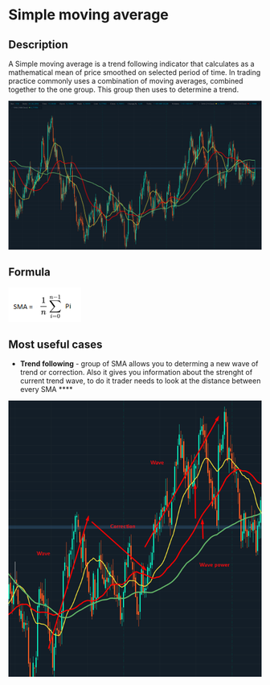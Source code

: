 # Simple moving average

## Description

A Simple moving average is a trend following indicator that calculates as a mathematical mean of price smoothed on selected period of time. In trading practice commonly uses a combination of moving averages, combined together to the one group. This group then uses to determine a trend.

![](../../../../.gitbook/assets/image%20%285%29.png)

## Formula

![](../../../../.gitbook/assets/image%20%284%29.png)

## Most useful cases

* **Trend following** - group of SMA allows you to determing a new wave of trend or correction. Also it gives you information about the strenght of current trend wave, to do it trader needs to look at the distance between every SMA ****

![](../../../../.gitbook/assets/image%20%287%29.png)



